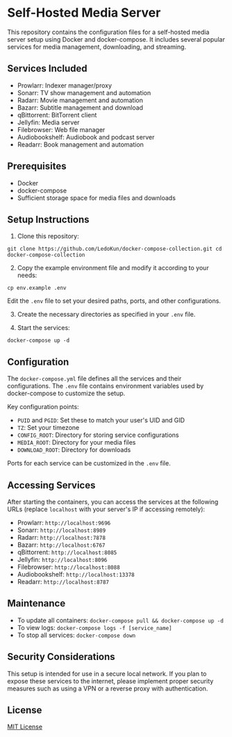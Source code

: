 # Self-Hosted Media Server

This repository contains the configuration files for a self-hosted media server setup using Docker and docker-compose. It includes several popular services for media management, downloading, and streaming.

## Services Included

- Prowlarr: Indexer manager/proxy
- Sonarr: TV show management and automation
- Radarr: Movie management and automation
- Bazarr: Subtitle management and download
- qBittorrent: BitTorrent client
- Jellyfin: Media server
- Filebrowser: Web file manager
- Audiobookshelf: Audiobook and podcast server
- Readarr: Book management and automation

## Prerequisites

- Docker
- docker-compose
- Sufficient storage space for media files and downloads

## Setup Instructions

1. Clone this repository:

``
git clone https://github.com/LedoKun/docker-compose-collection.git
cd docker-compose-collection
``

2. Copy the example environment file and modify it according to your needs:

``
cp env.example .env
``

Edit the `.env` file to set your desired paths, ports, and other configurations.

3. Create the necessary directories as specified in your `.env` file.

4. Start the services:

``
docker-compose up -d
``

## Configuration

The `docker-compose.yml` file defines all the services and their configurations. The `.env` file contains environment variables used by docker-compose to customize the setup.

Key configuration points:

- `PUID` and `PGID`: Set these to match your user's UID and GID
- `TZ`: Set your timezone
- `CONFIG_ROOT`: Directory for storing service configurations
- `MEDIA_ROOT`: Directory for your media files
- `DOWNLOAD_ROOT`: Directory for downloads

Ports for each service can be customized in the `.env` file.

## Accessing Services

After starting the containers, you can access the services at the following URLs (replace `localhost` with your server's IP if accessing remotely):

- Prowlarr: `http://localhost:9696`
- Sonarr: `http://localhost:8989`
- Radarr: `http://localhost:7878`
- Bazarr: `http://localhost:6767`
- qBittorrent: `http://localhost:8085`
- Jellyfin: `http://localhost:8096`
- Filebrowser: `http://localhost:8088`
- Audiobookshelf: `http://localhost:13378`
- Readarr: `http://localhost:8787`

## Maintenance

- To update all containers: `docker-compose pull && docker-compose up -d`
- To view logs: `docker-compose logs -f [service_name]`
- To stop all services: `docker-compose down`

## Security Considerations

This setup is intended for use in a secure local network. If you plan to expose these services to the internet, please implement proper security measures such as using a VPN or a reverse proxy with authentication.

## License

[MIT License](LICENSE)